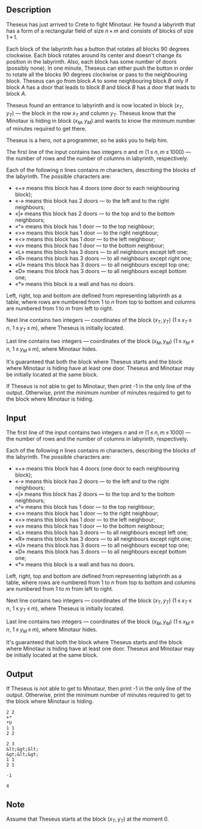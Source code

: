 ## Description

<div><p>Theseus has just arrived to Crete to fight Minotaur. He found a labyrinth that has a form of a rectangular field of size <span class="tex-span"><i>n</i> × <i>m</i></span> and consists of blocks of size <span class="tex-span">1 × 1</span>.</p><p><span class="tex-font-style-bf">Each</span> block of the labyrinth has a button that rotates <span class="tex-font-style-bf">all</span> blocks <span class="tex-span">90</span> degrees clockwise. Each block rotates around its center and doesn't change its position in the labyrinth. Also, each block has some number of doors (possibly none). In one minute, Theseus can either push the button in order to rotate all the blocks <span class="tex-span">90</span> degrees clockwise or pass to the neighbouring block. Theseus can go from block <span class="tex-span"><i>A</i></span> to some neighbouring block <span class="tex-span"><i>B</i></span> only if block <span class="tex-span"><i>A</i></span> has a door that leads to block <span class="tex-span"><i>B</i></span> and block <span class="tex-span"><i>B</i></span> has a door that leads to block <span class="tex-span"><i>A</i></span>.</p><p>Theseus found an entrance to labyrinth and is now located in block <span class="tex-span">(<i>x</i><sub class="lower-index"><i>T</i></sub>, <i>y</i><sub class="lower-index"><i>T</i></sub>)</span>&nbsp;— the block in the row <span class="tex-span"><i>x</i><sub class="lower-index"><i>T</i></sub></span> and column <span class="tex-span"><i>y</i><sub class="lower-index"><i>T</i></sub></span>. Theseus know that the Minotaur is hiding in block <span class="tex-span">(<i>x</i><sub class="lower-index"><i>M</i></sub>, <i>y</i><sub class="lower-index"><i>M</i></sub>)</span> and wants to know the minimum number of minutes required to get there.</p><p>Theseus is a hero, not a programmer, so he asks you to help him.</p></div><div class="input-specification"><p>The first line of the input contains two integers <span class="tex-span"><i>n</i></span> and <span class="tex-span"><i>m</i></span> (<span class="tex-span">1 ≤ <i>n</i>, <i>m</i> ≤ 1000</span>)&nbsp;— the number of rows and the number of columns in labyrinth, respectively.</p><p>Each of the following <span class="tex-span"><i>n</i></span> lines contains <span class="tex-span"><i>m</i></span> characters, describing the blocks of the labyrinth. The possible characters are:</p><ul> <li> «<span class="tex-font-style-tt">+</span>» means this block has <span class="tex-span">4</span> doors (one door to each neighbouring block); </li><li> «<span class="tex-font-style-tt">-</span>» means this block has <span class="tex-span">2</span> doors&nbsp;— to the left and to the right neighbours; </li><li> «<span class="tex-font-style-tt">|</span>» means this block has <span class="tex-span">2</span> doors&nbsp;— to the top and to the bottom neighbours; </li><li> «<span class="tex-font-style-tt">^</span>» means this block has <span class="tex-span">1</span> door&nbsp;— to the top neighbour; </li><li> «<span class="tex-font-style-tt">&gt;</span>» means this block has <span class="tex-span">1</span> door&nbsp;— to the right neighbour; </li><li> «<span class="tex-font-style-tt">&lt;</span>» means this block has <span class="tex-span">1</span> door&nbsp;— to the left neighbour; </li><li> «<span class="tex-font-style-tt">v</span>» means this block has <span class="tex-span">1</span> door&nbsp;— to the bottom neighbour;</li><li> «<span class="tex-font-style-tt">L</span>» means this block has <span class="tex-span">3</span> doors&nbsp;— to all neighbours except left one; </li><li> «<span class="tex-font-style-tt">R</span>» means this block has <span class="tex-span">3</span> doors&nbsp;— to all neighbours except right one; </li><li> «<span class="tex-font-style-tt">U</span>» means this block has <span class="tex-span">3</span> doors&nbsp;— to all neighbours except top one; </li><li> «<span class="tex-font-style-tt">D</span>» means this block has <span class="tex-span">3</span> doors&nbsp;— to all neighbours except bottom one;</li><li> «<span class="tex-font-style-tt">*</span>» means this block is a wall and has no doors. </li></ul><p>Left, right, top and bottom are defined from representing labyrinth as a table, where rows are numbered from <span class="tex-span">1</span> to <span class="tex-span"><i>n</i></span> from top to bottom and columns are numbered from <span class="tex-span">1</span> to <span class="tex-span"><i>m</i></span> from left to right.</p><p>Next line contains two integers&nbsp;— coordinates of the block <span class="tex-span">(<i>x</i><sub class="lower-index"><i>T</i></sub>, <i>y</i><sub class="lower-index"><i>T</i></sub>)</span> (<span class="tex-span">1 ≤ <i>x</i><sub class="lower-index"><i>T</i></sub> ≤ <i>n</i></span>, <span class="tex-span">1 ≤ <i>y</i><sub class="lower-index"><i>T</i></sub> ≤ <i>m</i></span>), where Theseus is initially located.</p><p>Last line contains two integers&nbsp;— coordinates of the block <span class="tex-span">(<i>x</i><sub class="lower-index"><i>M</i></sub>, <i>y</i><sub class="lower-index"><i>M</i></sub>)</span> (<span class="tex-span">1 ≤ <i>x</i><sub class="lower-index"><i>M</i></sub> ≤ <i>n</i></span>, <span class="tex-span">1 ≤ <i>y</i><sub class="lower-index"><i>M</i></sub> ≤ <i>m</i></span>), where Minotaur hides.</p><p>It's guaranteed that both the block where Theseus starts and the block where Minotaur is hiding have at least one door. Theseus and Minotaur may be initially located at the same block.</p></div><div class="output-specification"><p>If Theseus is not able to get to Minotaur, then print <span class="tex-font-style-tt">-1</span> in the only line of the output. Otherwise, print the minimum number of minutes required to get to the block where Minotaur is hiding.</p></div>

## Input

<p>The first line of the input contains two integers <span class="tex-span"><i>n</i></span> and <span class="tex-span"><i>m</i></span> (<span class="tex-span">1 ≤ <i>n</i>, <i>m</i> ≤ 1000</span>)&nbsp;— the number of rows and the number of columns in labyrinth, respectively.</p><p>Each of the following <span class="tex-span"><i>n</i></span> lines contains <span class="tex-span"><i>m</i></span> characters, describing the blocks of the labyrinth. The possible characters are:</p><ul> <li> «<span class="tex-font-style-tt">+</span>» means this block has <span class="tex-span">4</span> doors (one door to each neighbouring block); </li><li> «<span class="tex-font-style-tt">-</span>» means this block has <span class="tex-span">2</span> doors&nbsp;— to the left and to the right neighbours; </li><li> «<span class="tex-font-style-tt">|</span>» means this block has <span class="tex-span">2</span> doors&nbsp;— to the top and to the bottom neighbours; </li><li> «<span class="tex-font-style-tt">^</span>» means this block has <span class="tex-span">1</span> door&nbsp;— to the top neighbour; </li><li> «<span class="tex-font-style-tt">&gt;</span>» means this block has <span class="tex-span">1</span> door&nbsp;— to the right neighbour; </li><li> «<span class="tex-font-style-tt">&lt;</span>» means this block has <span class="tex-span">1</span> door&nbsp;— to the left neighbour; </li><li> «<span class="tex-font-style-tt">v</span>» means this block has <span class="tex-span">1</span> door&nbsp;— to the bottom neighbour;</li><li> «<span class="tex-font-style-tt">L</span>» means this block has <span class="tex-span">3</span> doors&nbsp;— to all neighbours except left one; </li><li> «<span class="tex-font-style-tt">R</span>» means this block has <span class="tex-span">3</span> doors&nbsp;— to all neighbours except right one; </li><li> «<span class="tex-font-style-tt">U</span>» means this block has <span class="tex-span">3</span> doors&nbsp;— to all neighbours except top one; </li><li> «<span class="tex-font-style-tt">D</span>» means this block has <span class="tex-span">3</span> doors&nbsp;— to all neighbours except bottom one;</li><li> «<span class="tex-font-style-tt">*</span>» means this block is a wall and has no doors. </li></ul><p>Left, right, top and bottom are defined from representing labyrinth as a table, where rows are numbered from <span class="tex-span">1</span> to <span class="tex-span"><i>n</i></span> from top to bottom and columns are numbered from <span class="tex-span">1</span> to <span class="tex-span"><i>m</i></span> from left to right.</p><p>Next line contains two integers&nbsp;— coordinates of the block <span class="tex-span">(<i>x</i><sub class="lower-index"><i>T</i></sub>, <i>y</i><sub class="lower-index"><i>T</i></sub>)</span> (<span class="tex-span">1 ≤ <i>x</i><sub class="lower-index"><i>T</i></sub> ≤ <i>n</i></span>, <span class="tex-span">1 ≤ <i>y</i><sub class="lower-index"><i>T</i></sub> ≤ <i>m</i></span>), where Theseus is initially located.</p><p>Last line contains two integers&nbsp;— coordinates of the block <span class="tex-span">(<i>x</i><sub class="lower-index"><i>M</i></sub>, <i>y</i><sub class="lower-index"><i>M</i></sub>)</span> (<span class="tex-span">1 ≤ <i>x</i><sub class="lower-index"><i>M</i></sub> ≤ <i>n</i></span>, <span class="tex-span">1 ≤ <i>y</i><sub class="lower-index"><i>M</i></sub> ≤ <i>m</i></span>), where Minotaur hides.</p><p>It's guaranteed that both the block where Theseus starts and the block where Minotaur is hiding have at least one door. Theseus and Minotaur may be initially located at the same block.</p>

## Output

<p>If Theseus is not able to get to Minotaur, then print <span class="tex-font-style-tt">-1</span> in the only line of the output. Otherwise, print the minimum number of minutes required to get to the block where Minotaur is hiding.</p>





```input1
2 2
+*
*U
1 1
2 2

```




```input2
2 3
&lt;&gt;&lt;
&gt;&lt;&gt;
1 1
2 1

```




```output1
-1
```




```output2
4
```



## Note

<p>Assume that Theseus starts at the block <span class="tex-span">(<i>x</i><sub class="lower-index"><i>T</i></sub>, <i>y</i><sub class="lower-index"><i>T</i></sub>)</span> at the moment <span class="tex-span">0</span>.</p>

